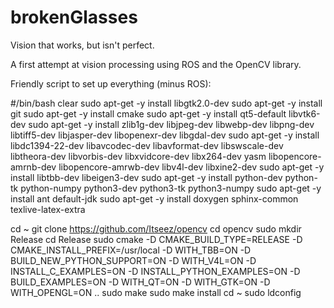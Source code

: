 # brokenGlasses
Vision that works, but isn't perfect. 

A first attempt at vision processing using ROS and the OpenCV library.

Friendly script to set up everything (minus ROS):

#/bin/bash
clear
sudo apt-get -y install libgtk2.0-dev
sudo apt-get -y install git
sudo apt-get -y install cmake
sudo apt-get -y install qt5-default libvtk6-dev
sudo apt-get -y install zlib1g-dev libjpeg-dev libwebp-dev libpng-dev libtiff5-dev libjasper-dev libopenexr-dev libgdal-dev
sudo apt-get -y install libdc1394-22-dev libavcodec-dev libavformat-dev libswscale-dev libtheora-dev libvorbis-dev libxvidcore-dev libx264-dev yasm libopencore-amrnb-dev libopencore-amrwb-dev libv4l-dev libxine2-dev
sudo apt-get -y install libtbb-dev libeigen3-dev
sudo apt-get -y install python-dev python-tk python-numpy python3-dev python3-tk python3-numpy
sudo apt-get -y install ant default-jdk
sudo apt-get -y install doxygen sphinx-common texlive-latex-extra


cd ~
git clone https://github.com/Itseez/opencv
cd opencv
sudo mkdir Release
cd Release
sudo cmake -D CMAKE_BUILD_TYPE=RELEASE -D CMAKE_INSTALL_PREFIX=/usr/local -D WITH_TBB=ON -D BUILD_NEW_PYTHON_SUPPORT=ON -D WITH_V4L=ON -D INSTALL_C_EXAMPLES=ON -D INSTALL_PYTHON_EXAMPLES=ON -D BUILD_EXAMPLES=ON -D WITH_QT=ON -D WITH_GTK=ON -D WITH_OPENGL=ON ..
sudo make
sudo make install
cd ~
sudo ldconfig
